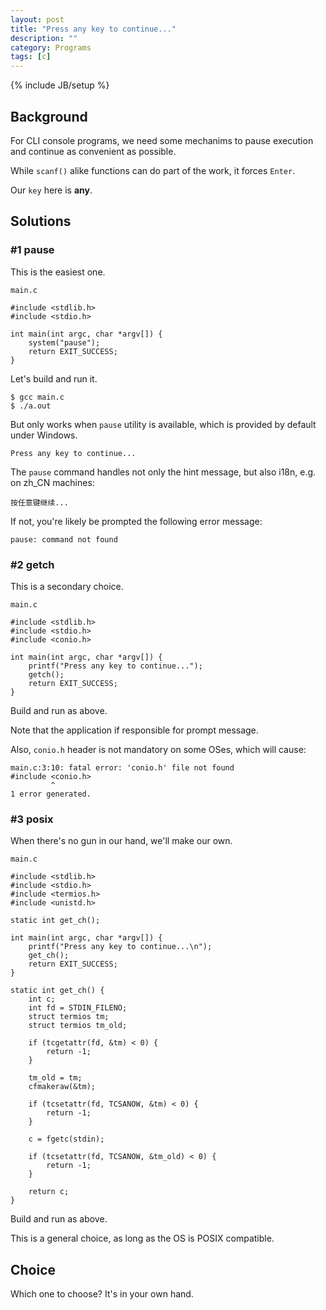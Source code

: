 ```yaml
---
layout: post
title: "Press any key to continue..."
description: ""
category: Programs
tags: [c]
---
```

{% include JB/setup %}

## Background

For CLI console programs, we need some mechanims to pause execution and continue as convenient as possible.

While `scanf()` alike functions can do part of the work, it forces `Enter`.

Our `key` here is **any**.

## Solutions

### #1 pause

This is the easiest one.

`main.c`

	#include <stdlib.h>
	#include <stdio.h>

	int main(int argc, char *argv[]) {
		system("pause");
		return EXIT_SUCCESS;
	}

Let's build and run it.

	$ gcc main.c
	$ ./a.out

But only works when `pause` utility is available, which is provided by default under Windows.

	Press any key to continue...

The `pause` command handles not only the hint message, but also i18n, e.g. on zh_CN machines:

	按任意键继续...

If not, you're likely be prompted the following error message:

	pause: command not found

### #2 getch

This is a secondary choice.

`main.c`

	#include <stdlib.h>
	#include <stdio.h>
	#include <conio.h>

	int main(int argc, char *argv[]) {
		printf("Press any key to continue...");
		getch();
		return EXIT_SUCCESS;
	}

Build and run as above.

Note that the application if responsible for prompt message.

Also, `conio.h` header is not mandatory on some OSes, which will cause:

	main.c:3:10: fatal error: 'conio.h' file not found
	#include <conio.h>
	         ^
	1 error generated.

### #3 posix

When there's no gun in our hand, we'll make our own.

`main.c`

	#include <stdlib.h>
	#include <stdio.h>
	#include <termios.h>
	#include <unistd.h>

	static int get_ch();

	int main(int argc, char *argv[]) {
		printf("Press any key to continue...\n");
		get_ch();
		return EXIT_SUCCESS;
	}

	static int get_ch() {
		int c;
		int fd = STDIN_FILENO;
		struct termios tm;
		struct termios tm_old;

		if (tcgetattr(fd, &tm) < 0) {
			return -1;
		}

		tm_old = tm;
		cfmakeraw(&tm);

		if (tcsetattr(fd, TCSANOW, &tm) < 0) {
			return -1;
		}

		c = fgetc(stdin);

		if (tcsetattr(fd, TCSANOW, &tm_old) < 0) {
			return -1;
		}

		return c;
	}

Build and run as above.

This is a general choice, as long as the OS is POSIX compatible.

## Choice

Which one to choose? It's in your own hand.
